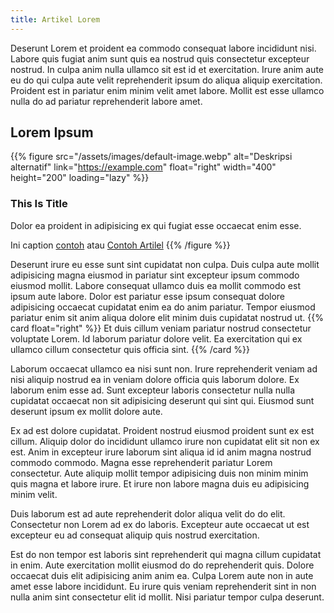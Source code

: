 ```yaml
---
title: Artikel Lorem
---
```


Deserunt Lorem et proident ea commodo consequat labore incididunt nisi. Labore quis fugiat anim sunt quis ea nostrud quis consectetur excepteur nostrud. In culpa anim nulla ullamco sit est id et exercitation. Irure anim aute eu do qui culpa aute velit reprehenderit ipsum do aliqua aliquip exercitation. Proident est in pariatur enim minim velit amet labore. Mollit est esse ullamco nulla do ad pariatur reprehenderit labore amet.

## Lorem Ipsum

{{% figure 
  src="/assets/images/default-image.webp"
  alt="Deskripsi alternatif"
  link="https://example.com"
  float="right"
  width="400"
  height="200"
  loading="lazy"
%}}
### This Is Title
Dolor ea proident in adipisicing ex qui fugiat esse occaecat enim esse. 

Ini caption [contoh](/callout/) atau [Contoh Artilel](/artikel-lorem/)
{{% /figure %}}

Deserunt irure eu esse sunt sint cupidatat non culpa. Duis culpa aute mollit adipisicing magna eiusmod in pariatur sint excepteur ipsum commodo eiusmod mollit. Labore consequat ullamco duis ea mollit commodo est ipsum aute labore. Dolor est pariatur esse ipsum consequat dolore adipisicing occaecat cupidatat enim ea do anim pariatur. Tempor eiusmod pariatur enim sit anim aliqua dolore elit minim duis cupidatat nostrud ut.
{{% card float="right" %}}
Et duis cillum veniam pariatur nostrud consectetur voluptate Lorem. Id laborum pariatur dolore velit. Ea exercitation qui ex ullamco cillum consectetur quis officia sint.
{{% /card %}}

Laborum occaecat ullamco ea nisi sunt non. Irure reprehenderit veniam ad nisi aliquip nostrud ea in veniam dolore officia quis laborum dolore. Ex laborum enim esse ad. Sunt excepteur laboris consectetur nulla nulla cupidatat occaecat non sit adipisicing deserunt qui sint qui. Eiusmod sunt deserunt ipsum ex mollit dolore aute.

Ex ad est dolore cupidatat. Proident nostrud eiusmod proident sunt ex est cillum. Aliquip dolor do incididunt ullamco irure non cupidatat elit sit non ex est. Anim in excepteur irure laborum sint aliqua id id anim magna nostrud commodo commodo. Magna esse reprehenderit pariatur Lorem consectetur. Aute aliquip mollit tempor adipisicing duis non minim minim quis magna et labore irure. Et irure non labore magna duis eu adipisicing minim velit.

Duis laborum est ad aute reprehenderit dolor aliqua velit do do elit. Consectetur non Lorem ad ex do laboris. Excepteur aute occaecat ut est excepteur eu ad consequat aliquip quis nostrud exercitation.

Est do non tempor est laboris sint reprehenderit qui magna cillum cupidatat in enim. Aute exercitation mollit eiusmod do do reprehenderit quis. Dolore occaecat duis elit adipisicing anim anim ea. Culpa Lorem aute non in aute amet esse labore incididunt. Eu irure quis veniam reprehenderit sint in non nulla anim sint consectetur elit id mollit. Nisi pariatur tempor culpa deserunt.